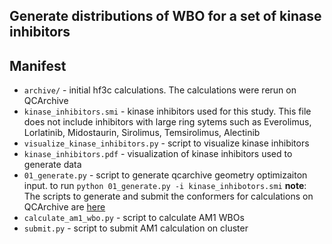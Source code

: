 ## Generate distributions of WBO for a set of kinase inhibitors

## Manifest
* `archive/` - initial hf3c calculations. The calculations were rerun on QCArchive
* `kinase_inhibitors.smi` - kinase inhibitors used for this study. This file does not include inhibitors with large ring sytems
such as Everolimus, Lorlatinib, Midostaurin, Sirolimus, Temsirolimus, Alectinib
* `visualize_kinase_inhibitors.py` - script to visualize kinase inhibitors
* `kinase_inhibitors.pdf` - visualization of kinase inhibitors used to generate data
* `01_generate.py` - script to generate qcarchive geometry optimizaiton input. to run `python 01_generate.py -i kinase_inhibotors.smi`
__note__: The scripts to generate and submit the conformers for calculations on QCArchive are [here](https://github.com/openforcefield/qca-dataset-submission/pull/69)
* `calculate_am1_wbo.py` - script to calculate AM1 WBOs
* `submit.py` - script to submit AM1 calculation on cluster